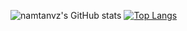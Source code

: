 ![namtanvz's GitHub stats](https://github-readme-stats.vercel.app/api?username=namtanvz&show_icons=false&theme=react)
[![Top Langs](https://github-readme-stats.vercel.app/api/top-langs/?username=namtanvz&theme=react)](https://github.com/anuraghazra/github-readme-stats)




<!---
namtanvz/namtanvz is a ✨ special ✨ repository because its `README.md` (this file) appears on your GitHub profile.
You can click the Preview link to take a look at your changes.
--->
